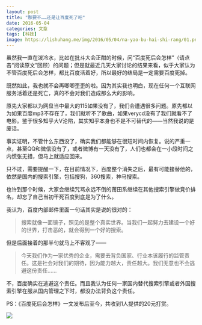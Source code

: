 ```yaml
---
layout: post
title: "那要不……还是让百度死了吧"
date: 2016-05-04
categories: 文章
tags: [科技]
image: https://lishuhang.me/img/2016/05/04/na-yao-bu-hai-shi-rang/01.png
---
```


虽然我一直在泼冷水，比如在批斗大会正酣的时候，问“百度死后会怎样”（请点击“阅读原文”回顾）的问题；但是就最近几天大家讨论的结果来看，似乎大家认为不管百度死后会怎样，都比百度活着好，所以最好的结局是一定需要百度死掉。

既然如此，我也就不会再唧唧歪歪的啦。因为其实我也明白，现在任何一个互联网服务活着还是死亡，真的不会对我们造成那么大的影响。

原先大家都以为网盘当中最大的115如果没有了，我们会遭遇很多问题。原先都以为如果百度mp3不存在了，我们就听不了歌曲，如果verycd没有了我们就看不了电影。鉴于很多知乎大V沦陷，其实知乎本身也不是不可替代的——当然我说的是废话。

事实证明，不管什么东西没了，确实我们都能够在很短时间内恢复。说的严重一点，甚至QQ和微信没有了，或者微博有一天没有了，人们也都会在一小段时间之内慌张无措，但马上就适应回来。

只不过，需要提醒一下，在目前情况下，百度整个消失之后，最有可能接替他的，依然是国内的搜索引擎，包括搜狗，360搜索，神马搜索。

也许到那个时候，大家会继续咒骂永远不倒的莆田系继续在其他搜索引擎做竞价排名，却忘了自己当初干死百度到底是为了什么。

我认为，百度内部邮件里面一句话其实是说的很对的：

> 搜索就像一面镜子，照见的是整个真实世界。当我们一起努力去建设一个好的世界，打击恶的，就会得到一个好的搜索。

但是后面接着的那半句就马上不客观了——

> 今天我们作为一家优秀的企业，需要去背负国家、行业本该履行的监管责任。这是社会对我们的期待，因为能力越大，责任越大。我们无意也不会逃避这份责任……

不，百度确实在逃避这个责任。而且我认为任何一家国内替代搜索引擎或者外国搜索引擎在服从国内管理之下时，都没办法背负这个责任。

PS：《百度死后会怎样》一文发布后至今，共收到1人提供的20元打赏。

![](http://mmbiz.qpic.cn/mmbiz/AdRKyBVLoHIJpt12XbbLWKksvs29DIfy63NsqF4zB7o2viaWywQg4fMEpS2GdcicEibZ7fia2UV6gSFz6SJ7ctLdbg/0?wx_fmt=png)